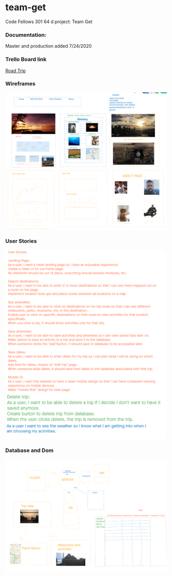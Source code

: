 # team-get
Code Fellows 301 64 d project: Team Get

### Documentation:

Master and production added 7/24/2020 

### Trello Board link
[Road Trip](https://trello.com/b/OAP9WRGQ/road-trip)

### Wireframes
![](wireframes/wireframe1.png)
![](wireframes/wireframe2.png)

### User Stories
![](wireframes/userStories.png)

### Database and Dom
![](wireframes/databaseanddom.png)


